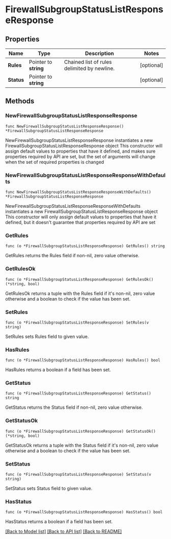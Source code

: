 # FirewallSubgroupStatusListResponseResponse

## Properties

Name | Type | Description | Notes
------------ | ------------- | ------------- | -------------
**Rules** | Pointer to **string** | Chained list of rules delimited by newline. | [optional] 
**Status** | Pointer to **string** |  | [optional] 

## Methods

### NewFirewallSubgroupStatusListResponseResponse

`func NewFirewallSubgroupStatusListResponseResponse() *FirewallSubgroupStatusListResponseResponse`

NewFirewallSubgroupStatusListResponseResponse instantiates a new FirewallSubgroupStatusListResponseResponse object
This constructor will assign default values to properties that have it defined,
and makes sure properties required by API are set, but the set of arguments
will change when the set of required properties is changed

### NewFirewallSubgroupStatusListResponseResponseWithDefaults

`func NewFirewallSubgroupStatusListResponseResponseWithDefaults() *FirewallSubgroupStatusListResponseResponse`

NewFirewallSubgroupStatusListResponseResponseWithDefaults instantiates a new FirewallSubgroupStatusListResponseResponse object
This constructor will only assign default values to properties that have it defined,
but it doesn't guarantee that properties required by API are set

### GetRules

`func (o *FirewallSubgroupStatusListResponseResponse) GetRules() string`

GetRules returns the Rules field if non-nil, zero value otherwise.

### GetRulesOk

`func (o *FirewallSubgroupStatusListResponseResponse) GetRulesOk() (*string, bool)`

GetRulesOk returns a tuple with the Rules field if it's non-nil, zero value otherwise
and a boolean to check if the value has been set.

### SetRules

`func (o *FirewallSubgroupStatusListResponseResponse) SetRules(v string)`

SetRules sets Rules field to given value.

### HasRules

`func (o *FirewallSubgroupStatusListResponseResponse) HasRules() bool`

HasRules returns a boolean if a field has been set.

### GetStatus

`func (o *FirewallSubgroupStatusListResponseResponse) GetStatus() string`

GetStatus returns the Status field if non-nil, zero value otherwise.

### GetStatusOk

`func (o *FirewallSubgroupStatusListResponseResponse) GetStatusOk() (*string, bool)`

GetStatusOk returns a tuple with the Status field if it's non-nil, zero value otherwise
and a boolean to check if the value has been set.

### SetStatus

`func (o *FirewallSubgroupStatusListResponseResponse) SetStatus(v string)`

SetStatus sets Status field to given value.

### HasStatus

`func (o *FirewallSubgroupStatusListResponseResponse) HasStatus() bool`

HasStatus returns a boolean if a field has been set.


[[Back to Model list]](../README.md#documentation-for-models) [[Back to API list]](../README.md#documentation-for-api-endpoints) [[Back to README]](../README.md)



